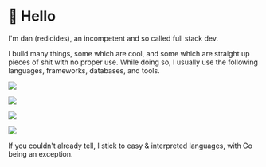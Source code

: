 # 👋 Hello

I'm dan (redicides), an incompetent and so called full stack dev. 

I build many things, some which are cool, and some which are straight up pieces of shit with no proper use. While doing so, I usually use the following languages, frameworks, databases, and tools.

![](https://skillicons.dev/icons?i=nodejs,js,ts,html,css,lua)

![](https://skillicons.dev/icons?i=tailwind,nextjs,svelte,graphql,sentry,prisma)

![](https://skillicons.dev/icons?i=postgres,mysql,sqlite,mongodb,redis,cassandra)

![](https://skillicons.dev/icons?i=docker,cloudflare,workers,linux,git,gcp)

If you couldn't already tell, I stick to easy & interpreted languages, with Go being an exception.